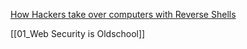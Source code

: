 
[How Hackers take over computers with Reverse Shells](https://youtu.be/Er1nb-4xHdE?si=mQTjFMJylV5ogWIv)

[[01_Web Security is Oldschool]]


